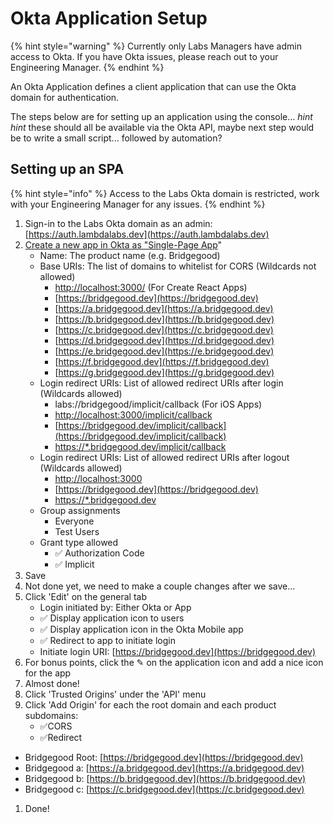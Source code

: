 # Okta Application Setup

{% hint style="warning" %}
Currently only Labs Managers have admin access to Okta. If you have Okta issues, please reach out to your Engineering Manager.
{% endhint %}

An Okta Application defines a client application that can use the Okta domain for authentication.

The steps below are for setting up an application using the console... _hint hint_ these should all be available via the Okta API, maybe next step would be to write a small script... followed by automation?

## Setting up an SPA

{% hint style="info" %}
Access to the Labs Okta domain is restricted, work with your Engineering Manager for any issues.
{% endhint %}

1. Sign-in to the Labs Okta domain as an admin: [https://auth.lambdalabs.dev](https://auth.lambdalabs.dev)
2. [Create a new app in Okta as "Single-Page App](https://dev-625244-admin.okta.com/dev/console/apps/new)"
   * Name: The product name \(e.g. Bridgegood\)
   * Base URIs: The list of domains to whitelist for CORS \(Wildcards not allowed\)
     * [http://localhost:3000/](http://localhost:3000/) \(For Create React Apps\)
     * [https://bridgegood.dev](https://bridgegood.dev)
     * [https://a.bridgegood.dev](https://a.bridgegood.dev)
     * [https://b.bridgegood.dev](https://b.bridgegood.dev)
     * [https://c.bridgegood.dev](https://c.bridgegood.dev)
     * [https://d.bridgegood.dev](https://d.bridgegood.dev)
     * [https://e.bridgegood.dev](https://e.bridgegood.dev)
     * [https://f.bridgegood.dev](https://f.bridgegood.dev)
     * [https://g.bridgegood.dev](https://g.bridgegood.dev)
   * Login redirect URIs: List of allowed redirect URIs after login \(Wildcards allowed\)
     * labs://bridgegood/implicit/callback \(For iOS Apps\)
     * [http://localhost:3000/implicit/callback](http://localhost:3000/implicit/callback)
     * [https://bridgegood.dev/implicit/callback](https://bridgegood.dev/implicit/callback)
     * [https://\*.bridgegood.dev/implicit/callback](https://*.bridgegood.dev/implicit/callback)
   * Login redirect URIs: List of allowed redirect URIs after logout \(Wildcards allowed\)
     * [http://localhost:3000](http://localhost:3000)
     * [https://bridgegood.dev](https://bridgegood.dev)
     * [https://\*.bridgegood.dev](https://*.bridgegood.dev)
   * Group assignments
     * Everyone
     * Test Users
   * Grant type allowed
     * ✅ Authorization Code
     * ✅ Implicit
3. Save
4. Not done yet, we need to make a couple changes after we save...
5. Click 'Edit' on the general tab
   * Login initiated by: Either Okta or App
   * ✅ Display application icon to users
   * ✅ Display application icon in the Okta Mobile app
   * ✅ Redirect to app to initiate login
   * Initiate login URI: [https://bridgegood.dev](https://bridgegood.dev)
6. For bonus points, click the ✎ on the application icon and add a nice icon for the app
7. Almost done!
8. Click 'Trusted Origins' under the 'API' menu
9. Click 'Add Origin' for each the root domain and each product subdomains:
   * ✅CORS
   * ✅Redirect

* Bridgegood Root: [https://bridgegood.dev](https://bridgegood.dev)
* Bridgegood a: [https://a.bridgegood.dev](https://a.bridgegood.dev)
* Bridgegood b: [https://b.bridgegood.dev](https://b.bridgegood.dev)
* Bridgegood c: [https://c.bridgegood.dev](https://c.bridgegood.dev)

1. Done!

